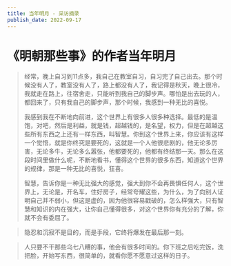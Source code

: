 ```yaml
---
title: 当年明月 - 采访摘录
publish_date: 2022-09-17
---
```


# 《明朝那些事》的作者当年明月

> 经常，晚上自习到11点多，我自己在教室自习，自习完了自己出去。那个时候没有人了，教室没有人了，路上都没有人了，我记得是秋天，晚上很冷，我就走在路上，往宿舍走，只能听到我自己的脚步声。哪怕是出去玩的人，都回来了，只有我自己的脚步声，那个时候，我感到一种无比的喜悦。
> 
> 我感到我在不断地向前进，这个世界上有很多人很多种选择。最低的是温饱，对吧，然后是利益，就是钱，超越钱的，是名望，权力，但是在超越这些所有东西之上还有一样东西，叫智慧。你到这个世界上来，你应该有这样一个觉悟，就是你终究是要死的，这就是一个人他很悲剧的，他无论多厉害，无论多牛，无论多么嚣张，他都要死的，他都有终结那一天。那么在这段时间里做什么呢，不断地看书，懂得这个世界的很多东西，知道这个世界的规律，那是一种无比的喜悦，狂喜。
> 
> 智慧，告诉你是一种无比强大的感觉，强大到你不会再畏惧任何人，这个世界上，无论是，开名车，住好房子，经常夸耀这些，为什么，为了向别人证明自己并不弱小，但这是虚的，因为他很容易戳破的，怎么样强大，只有智慧和知识的内在强大，让你自己懂得很多，对这个世界你有充分的了解，你就不会有委屈了。


> 隐忍和沉寂不是目的，而是手段，它终将爆发在最后那一刻。


> 人只要不干那些乌七八糟的事，他会有很多时间的。你下班之后吃完饭，洗把脸，开始写东西，很简单的，就看你愿不愿意过这样的日子。